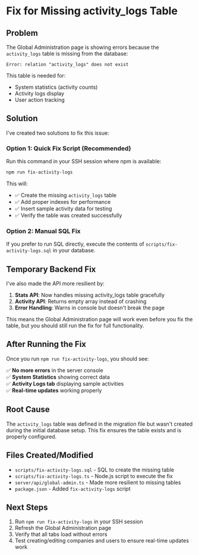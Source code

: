 # Fix for Missing activity_logs Table

## Problem
The Global Administration page is showing errors because the `activity_logs` table is missing from the database:

```
Error: relation "activity_logs" does not exist
```

This table is needed for:
- System statistics (activity counts)
- Activity logs display
- User action tracking

## Solution

I've created two solutions to fix this issue:

### Option 1: Quick Fix Script (Recommended)

Run this command in your SSH session where npm is available:

```bash
npm run fix-activity-logs
```

This will:
- ✅ Create the missing `activity_logs` table
- ✅ Add proper indexes for performance
- ✅ Insert sample activity data for testing
- ✅ Verify the table was created successfully

### Option 2: Manual SQL Fix

If you prefer to run SQL directly, execute the contents of `scripts/fix-activity-logs.sql` in your database.

## Temporary Backend Fix

I've also made the API more resilient by:

1. **Stats API**: Now handles missing activity_logs table gracefully
2. **Activity API**: Returns empty array instead of crashing
3. **Error Handling**: Warns in console but doesn't break the page

This means the Global Administration page will work even before you fix the table, but you should still run the fix for full functionality.

## After Running the Fix

Once you run `npm run fix-activity-logs`, you should see:

✅ **No more errors** in the server console  
✅ **System Statistics** showing correct data  
✅ **Activity Logs tab** displaying sample activities  
✅ **Real-time updates** working properly  

## Root Cause

The `activity_logs` table was defined in the migration file but wasn't created during the initial database setup. This fix ensures the table exists and is properly configured.

## Files Created/Modified

- `scripts/fix-activity-logs.sql` - SQL to create the missing table
- `scripts/fix-activity-logs.ts` - Node.js script to execute the fix
- `server/api/global-admin.ts` - Made more resilient to missing tables
- `package.json` - Added `fix-activity-logs` script

## Next Steps

1. Run `npm run fix-activity-logs` in your SSH session
2. Refresh the Global Administration page
3. Verify that all tabs load without errors
4. Test creating/editing companies and users to ensure real-time updates work 